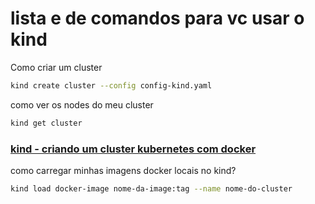 # lista e de comandos para vc usar o kind


Como criar um cluster 

```bash
kind create cluster --config config-kind.yaml
```

como ver os nodes do meu cluster

```bash
kind get cluster
```



### [kind -  criando um cluster kubernetes com docker ](https://kind.sigs.k8s.io/)



como carregar minhas imagens docker locais no kind?

```bash
kind load docker-image nome-da-image:tag --name nome-do-cluster
```